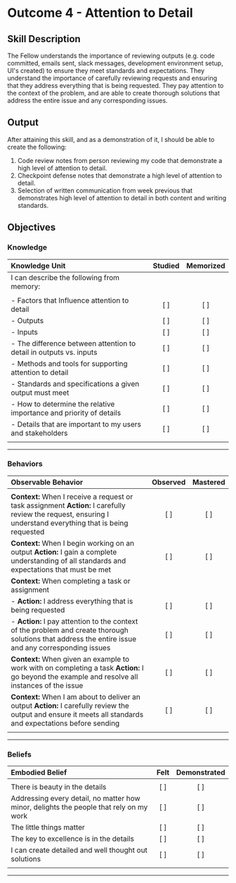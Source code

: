 # Outcome 4 - Attention to Detail


## Skill Description

The Fellow understands the importance of reviewing outputs (e.g. code committed, emails sent, slack messages, development environment setup, UI's created) to ensure they meet standards and expectations. They understand the importance of carefully reviewing requests and ensuring that they address everything that is being requested. They pay attention to the context of the problem, and are able to create thorough solutions that address the entire issue and any corresponding issues. 


## Output
After attaining this skill, and as a demonstration of it, I should be able to create the following:

1. Code review notes from person reviewing my code that demonstrate a high level of attention to detail.
2. Checkpoint defense notes that demonstrate a high level of attention to detail.
3. Selection of written communication from week previous that demonstrates high level of attention to detail in both content and writing standards.


## Objectives

### Knowledge


| Knowledge Unit | Studied | Memorized |
|:---|:---:|:---:|
| I can describe the following from memory: | | |
| | | |
| - Factors that Influence attention to detail | [ ] | [ ] |
| - Outputs | [ ] | [ ] |
| - Inputs | [ ] | [ ] |
| - The difference between attention to detail in outputs vs. inputs | [ ] | [ ] |
| - Methods and tools for supporting attention to detail | [ ] | [ ] |
| - Standards and specifications a given output must meet | [ ] | [ ] |
| - How to determine the relative importance and priority of details | [ ] | [ ] |
| - Details that are important to my users and stakeholders | [ ] | [ ] |
| | | |


---

### Behaviors


| Observable Behavior | Observed | Mastered |
|:---|:---:|:---:|
| | | |
| **Context:** When I receive a request or task assignment **Action:** I carefully review the request, ensuring I understand everything that is being requested | [ ] | [ ] |
| **Context:** When I begin working on an output **Action:** I gain a complete understanding of all standards and expectations that must be met | [ ] | [ ] |
| **Context:** When completing a task or assignment | | |
| - **Action:** I address everything that is being requested | [ ] | [ ] |
| - **Action:** I pay attention to the context of the problem and create thorough solutions that address the entire issue and any corresponding issues | [ ] | [ ] |
| **Context:** When given an example to work with on completing a task **Action:** I go beyond the example and resolve all instances of the issue | [ ] | [ ] |
| **Context:** When I am about to deliver an output **Action:** I carefully review the output and ensure it meets all standards and expectations before sending | [ ] | [ ] |
| | | |

---


### Beliefs


| Embodied Belief | Felt | Demonstrated |
|:---|:---:|:---:|
| | | |
| There is beauty in the details | [ ] | [ ] |
| Addressing every detail, no matter how minor, delights the people that rely on my work | [ ] | [ ] |
| The little things matter | [ ] | [ ] |
| The key to excellence is in the details | [ ] | [ ] |
| I can create detailed and well thought out solutions | [ ] | [ ] |
| | | |

---